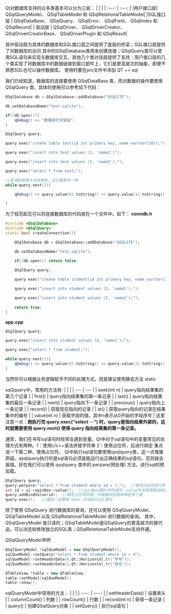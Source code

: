 Qt对数据库支持的众多类基本可以分为三层：
| | |
| :---: | :---: |
|用户接口层| QSqlQueryModel、 QSqlTableModel 和 QSqlRelationalTableModel|
|SQL接口层 | QSqlDataBase、 QSqlQuery、 QSqlError、 QSqlField、 QSqlIndex 和 QSqlRecord|
| 驱动层 | QSqlDriver、 QSqlDriverCreator、 QSqlDriverCreatorBase、 QSqlDriverPlugin 和 QSqlResult|

其中驱动层为具体的数据库和SQL接口层之间提供了底层的桥梁；SQL接口层提供了对数据库的访问
其中的QSqlDatabase类用来创建连接；QSqlQuery类可以使用SQL语句来实现与数据库交互，其他几个类对该层提供了支持：用户接口层的几个类实现了将数据库中的数据链接到窗口部件上，它们是更高层次的抽象，即便不熟悉SQL也可以操作数据库。
使用时要在pro文件中添加 QT += sql

我们已经知道，数据库的连接要使用 QSqlDataBase 类，而对数据的操作要使用 QSqlQuery 类，具体的使用可以参考如下代码：
```c++
QSqlDatabase db = QSqlDatabase::addDatabase("QSQLITE");

db.setDatabaseName("test.sqlite");

if(!db.open()){
	qDebug() << "数据库打开错误";
}

QSqlQuery query;

query.exec("create table test(id int primary key, name varchar(20));");

query.exec("insert into test values (1, 'name1')");

query.exec("insert into test values (2, 'name2');");

query.exec("select * from test;");

//查询的使用方式有很多，这只是其中一种
while(query.next()){

	qDebug() << query.value(0).toString() << query.value(1).toString();

}
```

为了规范起见可以将连接数据库的代码放在一个文件中。如下：
**conndb.h**
```c++
#include <QSqlDatabase>
#include <QSqlQuery>
static bool createConnection(){

    QSqlDatabase db = QSqlDatabase::addDatabase("QSQLITE");

    db.setDatabaseName("test.sqlite");

    if(!db.open()) return false;
    
    QSqlQuery query;

    query.exec("create table student(id int primary key, name varchar(20));");

    query.exec("insert into student values (1, 'name1');");

    query.exec("insert into student values (2, 'name2');");
 
    return true;
}

```
**app.cpp**
```c++
QSqlQuery query;

query.exec("insert into student values (3, 'name1');");

query.exec("select * from student;");

while(query.next()){
	qDebug() << query.value(0).toString() << query.value(1).toString();
}
```
当然你可以根据业务逻辑赋予不同的处理方式。但是建议使用静态方法 static

sqQquery中，常用的方法有: 
|  |  |
|  --- |  --- |
| seek(int n) | query指向结果集的第几个记录 |
| first() | query指向结果集的第一条记录 |
| last() | query指向结果集的最后一条记录 |
| next() | query指向下一条记录 |
| previous() | query指向上一条记录 |
| record() | 获取现在指向的记录 |
| at() | 获取query指向的记录在结果集中的编号 |
| value(int n) | 获取字段的值，其中n表示从0开始的字段序号 |
这里注意一点：**刚执行完 query.exec("select ···") 时，query是指向结果外部的，这时就需要使用 query.next() 使得 query 指向结果集的第一条记录。**

通常，我们在书写sql语句时经常会遇到变量。Qt中对于sql语句中的变量常见的处理方式有两种。1：使用c/c++语法拼接字符串   2：使用占位符，后进行绑定
重点说一下第二种，使用占位符。
Qt中执行sql语句要使用qsqlquery类，这一点惟庸质疑。qsqlquery执行的是sql语句必须是能运行出正确结果的sql语句，否则就会报错。好在我们可以使用 qsqlquery 类中的 perpare(预处理) 方法，进行sql的预加载。
```c++
QSqlQuery query;
query.perpare("select * from student where id = ?;");  //使用占位符进行声明
int id = ui->spinBox->value();  //spinBox是Qt中的组件，value方法获得里边的值
query.addBindValue(id);  //绑定占位符的值，可根据向后顺序绑定多个值
query.exec();   //最后一定要用 exec 方法执行sql语句
```


除了使用 QSqlQuery 进行数据库的查询，还可以使用 QSqlQueryModel、QSqlTableModel 以及 QSqlRelationalTableModel 进行数据的查询。
其中，QSqlQueryModel 是只读的；QSqlTableModel是QSqlQuery的更高层次的替代品，可以浏览和修改独立的SQL表；QSqlRelationalTableModel支持外键。

*QSqlQueryModel举例*
```c++
QSqlQueryModel *sqlQueModel = new QSqlQueryModel();
sqlQueModel->setQuery("select * from student where id > 4");
sqlQueModel->setHeaderData(0,Qt::Horizontal,tr("学号"));
sqlQueModel->setHeaderData(1,Qt::Horizontal,tr("姓名"));

QTableView *table = new QTableView;
table->setModel(sqlQueModel);
table->show();
```
sqlQueryModel中常用的方法：
| | |
| :---: | :---: |
| setHeaderData() | 设置表头 |
| columnCount() | 列数 |
| rowCount() | 行数 |
| record(int n) | 获得一条记录 |
| query() | 创建QSqlQuery对象 |
| setQuery() | 执行sql语句 |



